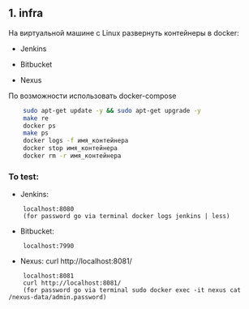 ## 1. infra

На виртуальной машине с Linux развернуть контейнеры в docker:

- Jenkins

- Bitbucket

- Nexus

По возможности использовать docker-compose

```zsh
	sudo apt-get update -y && sudo apt-get upgrade -y
	make re
	docker ps
	make ps
	docker logs -f имя_контейнера
	docker stop имя_контейнера
	docker rm -r имя_контейнера
```
### To test:

- Jenkins: 
```
	localhost:8080 
	(for password go via terminal docker logs jenkins | less)
```

- Bitbucket: 
```
	localhost:7990
```

- Nexus: curl http://localhost:8081/
```
	localhost:8081 
	curl http://localhost:8081/
	(for password go via terminal sudo docker exec -it nexus cat /nexus-data/admin.password)
```
